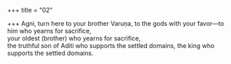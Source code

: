 +++
title = "02"

+++
Agni, turn here to your brother Varuṇa, to the gods with your favor—to  him who yearns for sacrifice,  
your oldest (brother) who yearns for sacrifice,  
the truthful son of Aditi who supports the settled domains, the king who  supports the settled domains.  